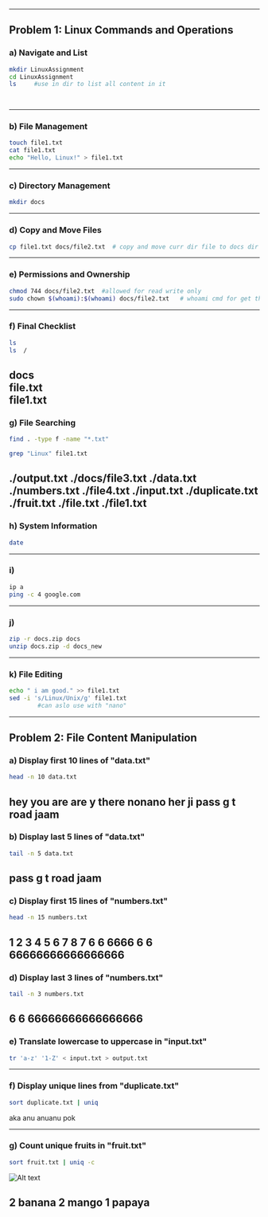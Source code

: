 

---

## Problem 1: Linux Commands and Operations

### a) Navigate and List

```bash
mkdir LinuxAssignment
cd LinuxAssignment           
ls     #use in dir to list all content in it        

       
```

---

### b) File Management

```bash
touch file1.txt      
cat file1.txt         
echo "Hello, Linux!" > file1.txt 
```

---

### c) Directory Management

```bash
mkdir docs
```

---

### d) Copy and Move Files

```bash
cp file1.txt docs/file2.txt  # copy and move curr dir file to docs dir as file2.txt  
```

---

### e) Permissions and Ownership

```bash
chmod 744 docs/file2.txt  #allowed for read write only             
sudo chown $(whoami):$(whoami) docs/file2.txt   # whoami cmd for get the curr user
```

---

### f) Final Checklist

```bash
ls           
ls  /                          
```


docs                
file.txt       
file1.txt      
---

### g) File Searching

```bash
find . -type f -name "*.txt"          

grep "Linux" file1.txt               
```
./output.txt
./docs/file3.txt
./data.txt
./numbers.txt
./file4.txt
./input.txt
./duplicate.txt
./fruit.txt
./file.txt
./file1.txt
---

### h) System Information

```bash
date         
```

---

### i) 

```bash
ip a                 
ping -c 4 google.com           
```

---

### j) 

```bash
zip -r docs.zip docs
unzip docs.zip -d docs_new      
```

---

### k) File Editing

```bash
echo " i am good." >> file1.txt    
sed -i 's/Linux/Unix/g' file1.txt       
        #can aslo use with "nano"        
```

---

## Problem 2: File Content Manipulation

### a) Display first 10 lines of "data.txt"

```bash
head -n 10 data.txt
```
hey you are
are y there
nonano
her
ji
pass
g
t
road
jaam
---

### b) Display last 5 lines of "data.txt"

```bash
tail -n 5 data.txt
```
pass
g
t
road
jaam
---

### c) Display first 15 lines of "numbers.txt"

```bash
head -n 15 numbers.txt
```
1
2
3
4
5
6
7
8
7
6
6
6666
6
6
66666666666666666
---

### d) Display last 3 lines of "numbers.txt"

```bash
tail -n 3 numbers.txt
```
6
6
66666666666666666
---

### e) Translate lowercase to uppercase in "input.txt"

```bash
tr 'a-z' '1-Z' < input.txt > output.txt
```

---

### f) Display unique lines from "duplicate.txt"

```bash
sort duplicate.txt | uniq
```
aka
anu
anuanu
pok

---

### g) Count unique fruits in "fruit.txt"

```bash
sort fruit.txt | uniq -c
```
![Alt text](file:///C:/Users/arpit/Pictures/screen.jpg)

2 banana
2 mango
1 papaya
---

